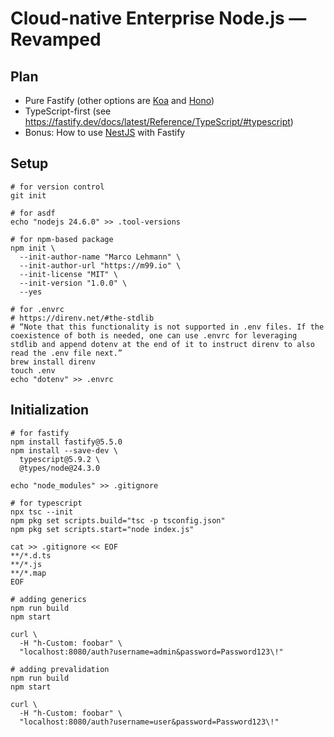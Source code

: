 # Cloud-native Enterprise Node.js — Revamped

## Plan

- Pure Fastify (other options are [Koa](https://koajs.com/) and [Hono](https://hono.dev/))
- TypeScript-first (see <https://fastify.dev/docs/latest/Reference/TypeScript/#typescript>)
- Bonus: How to use [NestJS](https://nestjs.com/) with Fastify

## Setup

```shell
# for version control
git init

# for asdf
echo "nodejs 24.6.0" >> .tool-versions

# for npm-based package
npm init \
  --init-author-name "Marco Lehmann" \
  --init-author-url "https://m99.io" \
  --init-license "MIT" \
  --init-version "1.0.0" \
  --yes

# for .envrc
# https://direnv.net/#the-stdlib
# “Note that this functionality is not supported in .env files. If the coexistence of both is needed, one can use .envrc for leveraging stdlib and append dotenv at the end of it to instruct direnv to also read the .env file next.”
brew install direnv
touch .env
echo "dotenv" >> .envrc
```

## Initialization

```shell
# for fastify
npm install fastify@5.5.0
npm install --save-dev \
  typescript@5.9.2 \
  @types/node@24.3.0

echo "node_modules" >> .gitignore

# for typescript
npx tsc --init
npm pkg set scripts.build="tsc -p tsconfig.json"
npm pkg set scripts.start="node index.js"

cat >> .gitignore << EOF
**/*.d.ts
**/*.js
**/*.map
EOF

# adding generics
npm run build
npm start

curl \
  -H "h-Custom: foobar" \
  "localhost:8080/auth?username=admin&password=Password123\!"

# adding prevalidation
npm run build
npm start

curl \
  -H "h-Custom: foobar" \
  "localhost:8080/auth?username=user&password=Password123\!"
```
